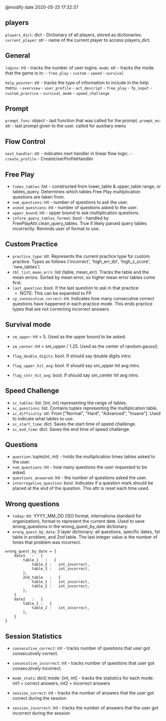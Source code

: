 @modify date 2020-05-25 17:32:37

## players
`players_dict`: dict - Dictionary of all players, stored as dictionaries.
`current_player`: str - name of the current player to access players_dict.


## General
`logins`: int - tracks the number of user logins.
`mode`: str - tracks the mode that the game is in: 
    - `free_play`
    - `custom`
    - `speed`
    - `survival`


`help_pointer`: str - tracks the type of information to include in the help menu.
    - `overview`
    - `user_profile`
    - `act_descript`
    - `free_play`
    - `fp_input`
    - `custom_practice`
    - `survival_mode`
    - `speed_challenge`


## Prompt
`prompt_func`: object - last function that was called for the prompt.
`prompt_ms`:  str - last prompt given to the user. called for auxiliary menu


## Flow Control
`next_handler`: str - indicates next handler in linear flow logic.
    - `create_profile`  -   CreateUserProfileHandler


## Free Play
- `times_tables`: list - constructed from lower_table & upper_table range, or tables_query. Determines which tables Free Play multiplication questions are taken from.
- `num_questions`: int - number of questions to ask the user.
- `asked_questions`: int - number of questions asked to the user.
- `upper_bound`: int - upper bound to ask multiplication questions.
- `inform_query_tables_format`: bool - handled by FreePlayAttr.clean_query_tables. True if likely parsed query tables incorrectly. Reminds user of format to use.


## Custom Practice
- `practice_type`: str. Represents the current practice type for custom practice. Types as follows ('incorrect', 'high_err_tbl', 'high_z_score', 'new_tables')
- `tbl_list_mean_errs`: list (table, mean_err). Tracks the table and the mean errors. Sorted by mean error, so higher mean error tables come first.
- `last_question`: bool. If the last question to ask in that practice. 
  - NOTE: This can be expanded to FP
- `cp_consecutive_correct`: int. Indicates how many consecutive correct questions have happened in each practice mode. This ends practice types that are not correcting incorrect answers.


## Survival mode
- `sm_upper`: int = 5. Used as the upper bound to be asked.
- `sm_center`: int = sm_upper / 1.25. Used as the center of random.gauss()

- `flag_double_digits`: bool. If should say double digits intro.
- `flag_upper_hit_avg`: bool. If should say sm_upper hit avg intro.
- `flag_cntr_hit_avg`: bool. If should say sm_center hit avg intro.


## Speed Challenge
- `sc_tables`: list: [int, int] representing the range of tables.
- `sc_questions`: list. Contains tuples representing the multiplication table.
- `sc_difficulty`: str. From ["Normal", "Hard", "Advanced", "Insane"]. Used to indicate what tables to use.
- `sc_start_time`: dict. Saves the start time of speed challenge.
- `sc_end_time`: dict. Saves the end time of speed challenge.


## Questions
- `question`: tuple(int, int) - holds the multiplication times tables asked to the user.
- `num_questions`: int - how many questions the user requested to be asked.
- `questions_answered`: int - the number of questions asked the user.
- `interrogative_question`: bool. Indicates if a question mark should be placed at the end of the question. This attr is reset each time used.


## Wrong questions
- `today`: str. YYYY_MM_DD (ISO format, internationa standard for organization), format to represent the current date. Used to save wrong_questions in the wrong_quest_by_date dictionary. 
- `wrong_quest_by_date`: 3 layer dictionary: all questions, specific dates, 1st table in problem, and 2nd table. The last integer value is the number of times that problem was incorrect.


```python3
wrong_quest_by_date = {
    date1   :   {
        table_1   :   {
            table_2 :   int_incorrect,
            table_3 :   int_incorrect,
        },
        2nd_table   :   {
            table_1 :   int_incorrect,
            table_2 :   int_incorrect,
        },
    }
    date2   :   {
        table_1 :   {
            table_2 :   int_incorrect,
        },
    }
}
```


## Session Statistics
- `consecutive_correct`: int - tracks number of questions that user got consecutively correct.
- `consecutive_incorrect`: int - tracks number of questions that user got consecutively incorrect.

- `mode_stats`: dict[ mode: [int, int] - tracks the statistics for each mode: int1 = correct answers, int2 = incorrect answers

- `session_correct`: int - tracks the number of answers that the user got correct during the session
- `session_incorrect`: int - tracks the number of answers that the user got incorrect during the session

